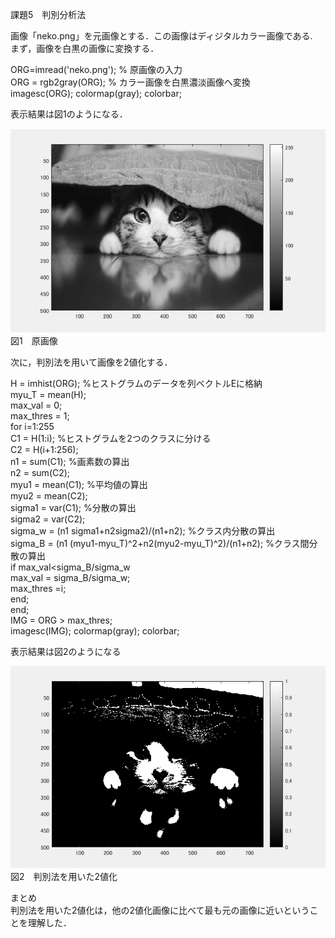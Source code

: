 課題5　判別分析法

画像「neko.png」を元画像とする．この画像はディジタルカラー画像である.  
まず，画像を白黒の画像に変換する．

ORG=imread('neko.png'); % 原画像の入力  
ORG = rgb2gray(ORG); % カラー画像を白黒濃淡画像へ変換  
imagesc(ORG); colormap(gray); colorbar;

表示結果は図1のようになる．


![原画像](https://github.com/inagaki-toshihiro/report/blob/master/image/kadai5-1.png)  
図1　原画像

次に，判別法を用いて画像を2値化する．

H = imhist(ORG); %ヒストグラムのデータを列ベクトルEに格納  
myu_T = mean(H);  
max_val = 0;  
max_thres = 1;  
for i=1:255  
C1 = H(1:i); %ヒストグラムを2つのクラスに分ける  
C2 = H(i+1:256);  
n1 = sum(C1); %画素数の算出  
n2 = sum(C2);  
myu1 = mean(C1); %平均値の算出  
myu2 = mean(C2);  
sigma1 = var(C1); %分散の算出  
sigma2 = var(C2);  
sigma_w = (n1 sigma1+n2sigma2)/(n1+n2); %クラス内分散の算出  
sigma_B = (n1 (myu1-myu_T)^2+n2(myu2-myu_T)^2)/(n1+n2); %クラス間分散の算出  
if max_val<sigma_B/sigma_w  
max_val = sigma_B/sigma_w;  
max_thres =i;  
end;  
end;  
IMG = ORG > max_thres;  
imagesc(IMG); colormap(gray); colorbar;  

表示結果は図2のようになる


![原画像](https://github.com/inagaki-toshihiro/report/blob/master/image/kadai5-2.png)  
図2　判別法を用いた2値化

まとめ  
判別法を用いた2値化は，他の2値化画像に比べて最も元の画像に近いということを理解した．
